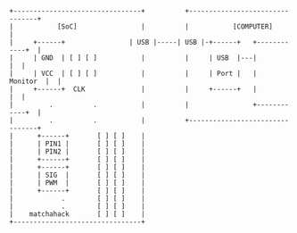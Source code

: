     +--------------------------------+          +--------------------------------+
    |           [SoC]                |          |           [COMPUTER]           |
    |     +------+                | USB |-----| USB |-+------+   +------------+  |
    |     | GND  | [ ] [ ]           |          |     | USB  |---|            |  |
    |     | VCC  | [ ] [ ]           |          |     | Port |   |   Monitor  |  |
    |     +------+  CLK              |          |     +------+   |            |  |
    |         .          .           |          |                +------------+  |
    |         .          .           |          +--------------------------------+
    |      +------+       [ ] [ ]    |
    |      | PIN1 |       [ ] [ ]    |
    |      | PIN2 |       [ ] [ ]    |
    |      +------+       [ ] [ ]    |
    |      +------+       [ ] [ ]    |
    |      | SIG  |       [ ] [ ]    |
    |      | PWM  |       [ ] [ ]    |
    |      +------+       [ ] [ ]    |
    |            .        [ ] [ ]    |
    |            .        [ ] [ ]    |
    |    matchahack       [ ] [ ]    |
    +--------------------------------+
